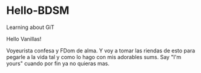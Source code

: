 # Hello-BDSM
Learning about GiT


Hello Vanillas!

Voyeurista confesa y FDom de alma.
Y voy a tomar las riendas de esto para pegarle a la vida tal y como lo hago con mis adorables sums.
Say "I'm yours" cuando por fin ya no quieras mas.
